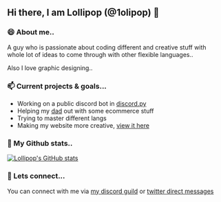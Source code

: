 ## Hi there, I am Lollipop (@1olipop) 👋

### 😄  About me..

A guy who is passionate about coding different and creative stuff with whole lot of ideas to come through with other flexible languages..

Also I love graphic designing..

### 📫  Current projects & goals...

- Working on a public discord bot in [discord.py](https://discordpy.readthedocs.io)
- Helping my [dad](https://github.com/mdarif) out with some ecommerce stuff
- Trying to master different langs
- Making my website more creative, [view it here](https://1olipop.ml)

### 🌱  My Github stats..

[![Lollipop's GitHub stats](https://github-readme-stats.vercel.app/api?username=1olipop&show_icons=true&hide_title=true)](https://github.com/1olipop/github-readme-stats)

### 💬  Lets connect...

You can connect with me via [my discord guild](https://discord.gg/UkUbftJqcN) or [twitter direct messages](https://twitter.com/1olipop)

<!--
**1olipop/1olipop** is a ✨ _special_ ✨ repository because its `README.md` (this file) appears on your GitHub profile.

Here are some ideas to get you started:

- 🔭 I’m currently working on ...
- 🌱 I’m currently learning ...
- 👯 I’m looking to collaborate on ...
- 🤔 I’m looking for help with ...
- 💬 Ask me about ...
- 📫 How to reach me: ...
- 😄 Pronouns: ...
- ⚡ Fun fact: ...
-->
